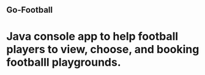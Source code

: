 ## Go-Football
# Java console app to help football players to view, choose, and booking footballl playgrounds.
